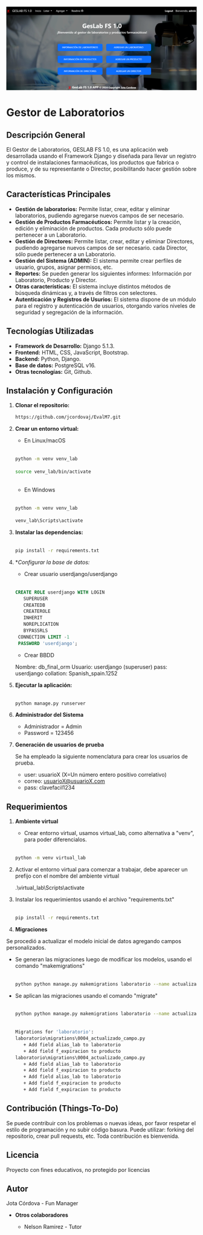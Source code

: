 ![1732829091608](static/docs/image/readme/1732829091608.png)

# Gestor de Laboratorios

## Descripción General

El Gestor de Laboratorios, GESLAB FS 1.0, es una aplicación web desarrollada usando el Framework Django y diseñada para llevar un  registro y control de instalaciones farmacéuticas, los productos que fabrica o produce, y de su representante o Director, posibilitando hacer gestión sobre los mismos.

## Características Principales

* **Gestión de laboratorios:** Permite listar, crear, editar y eliminar laboratorios, pudiendo agregarse nuevos campos de ser necesario.
* **Gestión de Productos Farmacéuticos:** Permite listar y la creación, edición y eliminación de productos. Cada producto sólo puede pertenecer a un Laboratorio.
* **Gestión de Directores:** Permite listar, crear, editar y eliminar Directores, pudiendo agregarse nuevos campos de ser necesario. cada Director, sólo puede pertenecer a un Laboratorio.
* **Gestión del Sistema (ADMIN):** El sistema permite crear perfiles de usuario, grupos, asignar permisos,  etc.
* **Reportes:** Se pueden generar los siguientes informes: Información por Laboratorio, Producto y Director.
* **Otras características:** El sistema incluye distintos métodos de búsqueda dinámicas y, a través de filtros con selectores.
* **Autenticación y Registros de Usurios:** El sistema dispone de un módulo para el registro y autenticación de usuarios, otorgando varios niveles de seguridad y segregación de la información.

## Tecnologías Utilizadas

* **Framework de Desarrollo:** Django 5.1.3.
* **Frontend:** HTML, CSS, JavaScript, Bootstrap.
* **Backend:** Python, Django.
* **Base de datos:** PostgreSQL v16.
* **Otras tecnologías:** Git, Github.

## Instalación y Configuración

1. **Clonar el repositorio:**

   ```bash
   https://github.com/jcordovaj/EvalM7.git
   ```

2. **Crear un entorno virtual:**

   * En Linux/macOS

   ```bash

   python -m venv venv_lab

   source venv_lab/bin/activate  
 
   ```

   * En Windows

   ```bash

   python -m venv venv_lab

   venv_lab\Scripts\activate 

   ```

3. **Instalar las dependencias:**

   ```bash

   pip install -r requirements.txt
   
   ```

4. **Configurar la base de datos:*

   * Crear usuario userdjango/userdjango

   ```sql

   CREATE ROLE userdjango WITH LOGIN
      SUPERUSER
      CREATEDB
      CREATEROLE
      INHERIT
      NOREPLICATION
      BYPASSRLS
    CONNECTION LIMIT -1
    PASSWORD 'userdjango';

   ```

   * Crear BBDD
  
   Nombre: db_final_orm
   Usuario: userdjango (superuser)
   pass: userdjango
   collation: Spanish_spain.1252

5. **Ejecutar la aplicación:**

   ```bash

   python manage.py runserver
   
   ```

6. **Administrador del Sistema**

   * Administrador = Admin
   * Password      = 123456

7. **Generación de usuarios de prueba**

   Se ha empleado la siguiente nomenclatura para crear los usuarios de prueba.

   * user: usuarioX (X=Un número entero positivo correlativo)
   * correo: <usuarioX@usuarioX.com>
   * pass: clavefacil1234

## Requerimientos

1. **Ambiente virtual**

   * Crear entorno virtual, usamos virtual_lab, como alternativa a "venv", para poder diferencialos.

   ```bash

   python -m venv virtual_lab

   ```

2. Activar el entorno virtual para comenzar a trabajar, debe aparecer un prefijo con el nombre del ambiente virtual

   .\virtual_lab\Scripts\activate

3. Instalar los requerimientos usando el archivo "requirements.txt"

   ```bash

   pip install -r requirements.txt

   ```


4. **Migraciones**

Se procedió a actualizar el modelo inicial de datos agregando campos personalizados.

* Se generan las migraciones luego de modificar los modelos, usando el comando "makemigrations"

   ```bash

   python python manage.py makemigrations laboratorio --name actualizado_campo
   
   ```

* Se aplican las migraciones usando el comando "migrate"

   ```bash

   python python manage.py makemigrations laboratorio --name actualizado_campo
   

   ```

   ```bash

   Migrations for 'laboratorio':
   laboratorio\migrations\0004_actualizado_campo.py
      + Add field alias_lab to laboratorio
      + Add field f_expiracion to producto
   laboratorio\migrations\0004_actualizado_campo.py
      + Add field alias_lab to laboratorio
      + Add field f_expiracion to producto
      + Add field alias_lab to laboratorio
      + Add field f_expiracion to producto
      + Add field f_expiracion to producto

   ```

## Contribución (Things-To-Do)

Se puede contribuir con los problemas o nuevas ideas, por favor respetar el estilo de programación y no subir código basura. Puede utilizar: forking del repositorio, crear pull requests, etc. Toda contribución es bienvenida.

## Licencia

Proyecto con fines educativos, no protegido por licencias

## Autor

Jota Córdova - Fun Manager

* **Otros colaboradores**
  
  * Nelson Ramirez - Tutor
